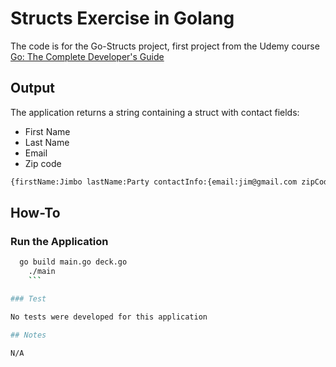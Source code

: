 # Structs Exercise in Golang

The code is for the Go-Structs project, first project from the Udemy course [Go: The Complete Developer's Guide](https://www.udemy.com/course/go-the-complete-developers-guide/)

## Output

The application returns a string containing a struct with contact fields:
- First Name
- Last Name
- Email
- Zip code

```bash
{firstName:Jimbo lastName:Party contactInfo:{email:jim@gmail.com zipCode:94000}}
```

## How-To

### Run the Application

```bash
  go build main.go deck.go
    ./main
    ```

### Test

No tests were developed for this application

## Notes

N/A
